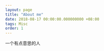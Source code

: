 ```yaml
---
layout: page
title: "About me"
date: 2018-08-17 00:00:00.000000000 +08:00
tags: Misc
order: 1
---
```


一个有点意思的人
